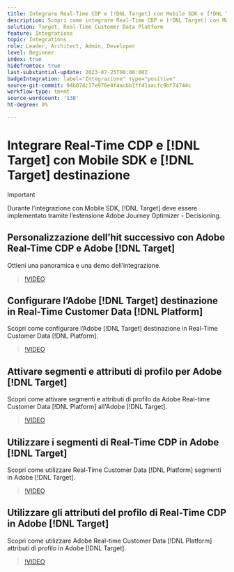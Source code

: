 ```yaml
---
title: Integrare Real-Time CDP e [!DNL Target] con Mobile SDK e [!DNL Target] destinazione
description: Scopri come integrare Real-Time CDP e [!DNL Target] con Mobile SDK e [!DNL Target] destinazione.
solution: Target, Real-Time Customer Data Platform
feature: Integrations
topic: Integrations
role: Leader, Architect, Admin, Developer
level: Beginner
index: true
hidefromtoc: true
last-substantial-update: 2023-07-25T00:00:00Z
badgeIntegration: label="Integrazione" type="positive"
source-git-commit: 94b074c17e976e4f4acbb1ff41aacfc9bf74744c
workflow-type: tm+mt
source-wordcount: '138'
ht-degree: 0%

---
```



# Integrare Real-Time CDP e [!DNL Target] con Mobile SDK e [!DNL Target] destinazione

>[!IMPORTANT]
>
>Durante l’integrazione con Mobile SDK, [!DNL Target] deve essere implementato tramite l’estensione Adobe Journey Optimizer - Decisioning.

## Personalizzazione dell’hit successivo con Adobe Real-Time CDP e Adobe [!DNL Target]

Ottieni una panoramica e una demo dell’integrazione.

>[!VIDEO](https://video.tv.adobe.com/v/340091?quality=12&learn=on)


## Configurare l’Adobe [!DNL Target] destinazione in Real-Time Customer Data [!DNL Platform]

Scopri come configurare l’Adobe [!DNL Target] destinazione in Real-Time Customer Data [!DNL Platform].

>[!VIDEO](https://video.tv.adobe.com/v/3418799/?learn=on)

## Attivare segmenti e attributi di profilo per Adobe [!DNL Target]

Scopri come attivare segmenti e attributi di profilo da Adobe Real-time Customer Data [!DNL Platform] all&#39;Adobe [!DNL Target].

>[!VIDEO](https://video.tv.adobe.com/v/3419036/?learn=on)

## Utilizzare i segmenti di Real-Time CDP in Adobe [!DNL Target]

Scopri come utilizzare Real-Time Customer Data [!DNL Platform] segmenti in Adobe [!DNL Target].

>[!VIDEO](https://video.tv.adobe.com/v/3419149/?learn=on)

## Utilizzare gli attributi del profilo di Real-Time CDP in Adobe [!DNL Target]

Scopri come utilizzare Adobe Real-time Customer Data [!DNL Platform] attributi di profilo in Adobe [!DNL Target].

>[!VIDEO](https://video.tv.adobe.com/v/3419318/?learn=on)

